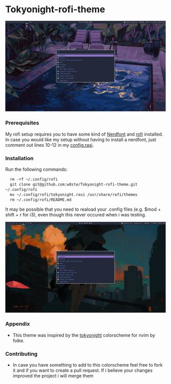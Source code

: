# Tokyonight-rofi-theme

![Alt text](https://github.com/w8ste/screenshots/blob/main/rofi_full_2.png)

### Prerequisites

My rofi setup requires you to have some kind of [Nerdfont](https://www.nerdfonts.com/) and [rofi](https://github.com/davatorium/rofi) installed. In case 
you would like my setup without having to install a nerdfont, just comment out lines 10-12 in my [config.rasi](https://github.com/w8ste/Tokyonight-rofi-theme/blob/main/config.rasi).

### Installation

Run the following commands:

```
  rm -rf ~/.config/rofi
  git clone git@github.com:w8ste/Tokyonight-rofi-theme.git ~/.config/rofi
  mv ~/.config/rofi/tokyonight.rasi /usr/share/rofi/themes
  rm ~/.config/rofi/README.md
```

It may be possible that you need to reaload your .config files (e.g. $mod + shift + r for i3), even though
this never occured when i was testing.

![Alt text](https://github.com/w8ste/screenshots/blob/main/rofi_full.png)

### Appendix
- This theme was inspired by the [tokyonight](https://github.com/folke/tokyonight.nvim) colorscheme for nvim by folke.

### Contributing
- In case you have something to add to this colorscheme feel free to fork it and if you want to create a pull request. If i believe your changes improved
  the project i will merge them
